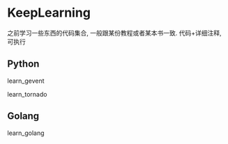 KeepLearning
============

之前学习一些东西的代码集合, 一般跟某份教程或者某本书一致. 代码+详细注释, 可执行


## Python

learn_gevent

learn_tornado

## Golang

learn_golang
